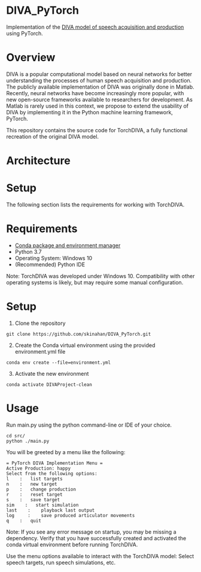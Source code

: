 # DIVA_PyTorch
Implementation of the [DIVA model of speech acquisition and production](https://sites.bu.edu/guentherlab/research-projects/the-diva-model-of-speech-motor-control/) using PyTorch.

# Overview

DIVA is a popular computational model based on neural networks for better understanding the processes of human speech acquisition and production. The publicly available implementation of DIVA was originally done in Matlab. Recently, neural networks have become increasingly more popular, with new open-source frameworks available to researchers for development. As Matlab is rarely used in this context, we propose to extend the usability of DIVA by implementing it in the Python machine learning framework, PyTorch. 

This repository contains the source code for TorchDIVA, a fully functional recreation of the original DIVA model.

# Architecture

# Setup
The following section lists the requirements for working with TorchDIVA.

# Requirements
- [Conda package and environment manager]()
- Python 3.7
- Operating System: Windows 10
- (Recommended) Python IDE

Note: TorchDIVA was developed under Windows 10. Compatibility with other operating systems is likely, but may require some manual configuration.

# Setup

1. Clone the repository

```
git clone https://github.com/skinahan/DIVA_PyTorch.git
```

2. Create the Conda virtual environment using the provided environment.yml file

```
conda env create --file=environment.yml
```

3. Activate the new environment

```
conda activate DIVAProject-clean
```

# Usage

Run main.py using the python command-line or IDE of your choice.

```
cd src/
python ./main.py
```
You will be greeted by a menu like the following:

```
= PyTorch DIVA Implementation Menu =
Active Production: happy
Select from the following options:
l    :   list targets
n    :   new target
p    :   change production
r    :   reset target
s    :   save target
sim    :   start simulation
last    :    playback last output
log     :    save produced articulator movements
q    :   quit
```

Note: If you see any error message on startup, you may be missing a dependency. Verify that you have successfully created and activated the conda virtual environment before running TorchDIVA.

Use the menu options available to interact with the TorchDIVA model:
Select speech targets, run speech simulations, etc.
